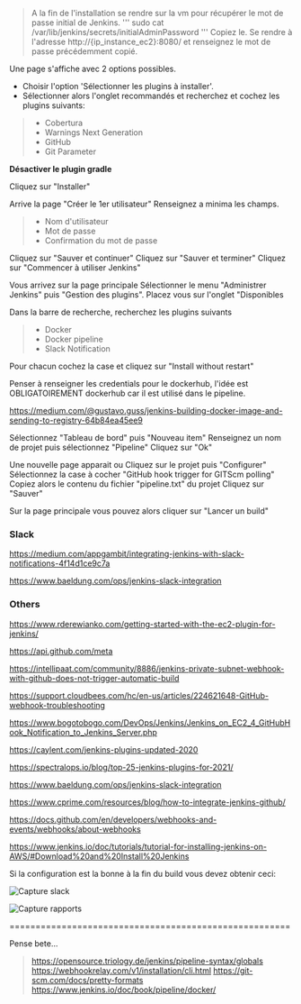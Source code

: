 > A la fin de l'installation se rendre sur la vm pour récupérer le mot de passe initial de Jenkins.
'''
	sudo cat /var/lib/jenkins/secrets/initialAdminPassword
'''
 Copiez le.
> Se rendre à l'adresse http://{ip_instance_ec2}:8080/ et renseignez le mot de passe précédemment copié.

Une page s'affiche avec 2 options possibles.
- Choisir l'option 'Sélectionner les plugins à installer'.
- Sélectionner alors l'onglet recommandés et recherchez  et cochez les plugins suivants:
>  - Cobertura
>  - Warnings Next Generation
>  - GitHub
>  - Git Parameter


**Désactiver le plugin gradle**

Cliquez sur "Installer"

Arrive la page "Créer le 1er utilisateur"
Renseignez a minima les champs.
> - Nom d'utilisateur
> - Mot de passe
> - Confirmation du mot de passe

Cliquez sur "Sauver et continuer"
Cliquez sur "Sauver et terminer"
Cliquez sur "Commencer à utiliser Jenkins"

Vous arrivez sur la page principale
Sélectionner le menu "Administrer Jenkins" puis "Gestion des plugins". Placez vous sur l'onglet "Disponibles

Dans la barre de recherche, recherchez les plugins suivants
>  - Docker
>  - Docker pipeline
>  - Slack Notification

Pour chacun cochez la case et cliquez sur "Install without restart"

Penser à renseigner les credentials pour le dockerhub, l'idée est OBLIGATOIREMENT dockerhub car il est utilisé dans le pipeline.

https://medium.com/@gustavo.guss/jenkins-building-docker-image-and-sending-to-registry-64b84ea45ee9

Sélectionnez "Tableau de bord" puis "Nouveau item"
Renseignez un nom de projet puis sélectionnez "Pipeline"
Cliquez sur "Ok"

Une nouvelle page apparait
ou Cliquez sur le projet puis "Configurer"
Sélectionnez la case à cocher "GitHub hook trigger for GITScm polling"
Copiez alors le contenu du fichier "pipeline.txt" du projet
Cliquez sur "Sauver"

Sur la page principale vous pouvez alors cliquer sur "Lancer un build"

### Slack

https://medium.com/appgambit/integrating-jenkins-with-slack-notifications-4f14d1ce9c7a

https://www.baeldung.com/ops/jenkins-slack-integration

### Others

https://www.rderewianko.com/getting-started-with-the-ec2-plugin-for-jenkins/

https://api.github.com/meta

https://intellipaat.com/community/8886/jenkins-private-subnet-webhook-with-github-does-not-trigger-automatic-build

https://support.cloudbees.com/hc/en-us/articles/224621648-GitHub-webhook-troubleshooting

https://www.bogotobogo.com/DevOps/Jenkins/Jenkins_on_EC2_4_GitHubHook_Notification_to_Jenkins_Server.php

https://caylent.com/jenkins-plugins-updated-2020

https://spectralops.io/blog/top-25-jenkins-plugins-for-2021/

https://www.baeldung.com/ops/jenkins-slack-integration

https://www.cprime.com/resources/blog/how-to-integrate-jenkins-github/

https://docs.github.com/en/developers/webhooks-and-events/webhooks/about-webhooks

https://www.jenkins.io/doc/tutorials/tutorial-for-installing-jenkins-on-AWS/#Download%20and%20Install%20Jenkins

Si la configuration est la bonne à la fin du build vous devez obtenir ceci:

![Capture slack](capture.png)

![Capture rapports](rapports.png)

======================================================

Pense bete...
> https://opensource.triology.de/jenkins/pipeline-syntax/globals
> https://webhookrelay.com/v1/installation/cli.html
> https://git-scm.com/docs/pretty-formats
> https://www.jenkins.io/doc/book/pipeline/docker/